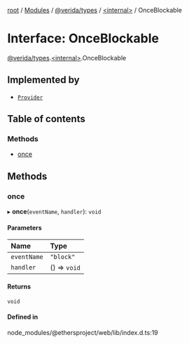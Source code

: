 [root](../README.md) / [Modules](../modules.md) / [@verida/types](../modules/verida_types.md) / [<internal\>](../modules/verida_types._internal_.md) / OnceBlockable

# Interface: OnceBlockable

[@verida/types](../modules/verida_types.md).[<internal\>](../modules/verida_types._internal_.md).OnceBlockable

## Implemented by

- [`Provider`](../classes/verida_types._internal_.Provider.md)

## Table of contents

### Methods

- [once](verida_types._internal_.OnceBlockable.md#once)

## Methods

### once

▸ **once**(`eventName`, `handler`): `void`

#### Parameters

| Name | Type |
| :------ | :------ |
| `eventName` | ``"block"`` |
| `handler` | () => `void` |

#### Returns

`void`

#### Defined in

node_modules/@ethersproject/web/lib/index.d.ts:19
